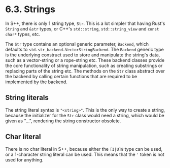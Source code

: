 # 6.3. Strings

In S++, there is only 1 string type, `Str`. This is a lot simpler that having Rust's `String` and `&str` types, or
C++'s `std::string`, `std::string_view` and `const char*` types, etc.

The `Str` type contains an optional generic parameter, `Backend`, which defaults to
`std.str_backend.VectorStringBackend`. The `Backend` generic type is the underlying construct used to store and
manipulate the
string's data, such as a vector-string or a rope-string etc. These backend classes provide the core functionality of
string manipulation, such as creating substrings or replacing parts of the string etc. The methods on the `Str` class
abstract over the backend by calling certain functions that are required to be implemented by the backend.

## String literals

The string literal syntax is `"<string>"`. This is the only way to create a string, because the initializer for the
`Str` class would need a string, which would be given as "...", rendering the string constructor obsolete.

## Char literal

There is no char literal in S++, because either the `[I|U]8` type can be used, or a 1-character string literal can be
used. This means that the `'` token is not used for anything.
